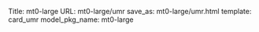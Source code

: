 Title: mt0-large
URL: mt0-large/umr
save_as: mt0-large/umr.html
template: card_umr
model_pkg_name: mt0-large


